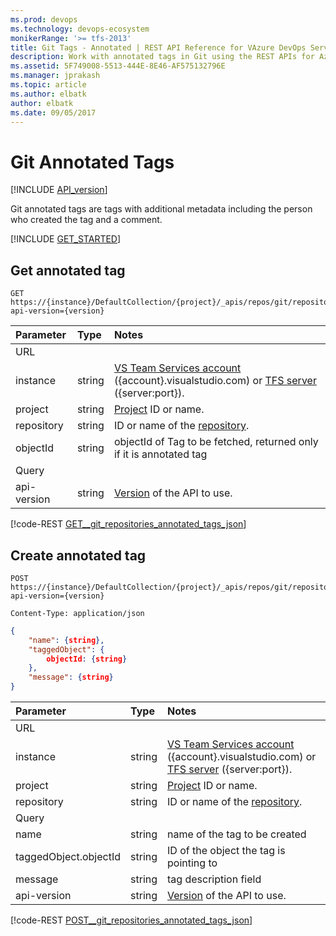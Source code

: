 ```yaml
---
ms.prod: devops
ms.technology: devops-ecosystem
monikerRange: '>= tfs-2013'
title: Git Tags - Annotated | REST API Reference for VAzure DevOps Services and Team Foundation Server
description: Work with annotated tags in Git using the REST APIs for Azure DevOps Services and Team Foundation Server.
ms.assetid: 5F749008-5513-444E-8E46-AF575132796E
ms.manager: jprakash
ms.topic: article
ms.author: elbatk
author: elbatk
ms.date: 09/05/2017
---
```


# Git Annotated Tags
[!INCLUDE [API_version](../_data/version4-0-preview2.md)]

Git annotated tags are tags with additional metadata including the person who created the tag and a comment.

[!INCLUDE [GET_STARTED](../_data/get-started.md)]

## Get annotated tag

```httprequest
GET https://{instance}/DefaultCollection/{project}/_apis/repos/git/repositories/{repository}/annotatedTags/{objectId}?api-version={version}
```

| Parameter  | Type   | Notes
|:-----------|:-------|:----------------------------------------------------------------------------------------------------------------------------
| URL
| instance   | string | [VS Team Services account](/azure/devops/integrate/get-started/rest/basics) ({account}.visualstudio.com) or [TFS server](/azure/devops/integrate/get-started/rest/basics) ({server:port}).
| project    | string | [Project](../tfs/projects.md) ID or name.
| repository | string | ID or name of the [repository](./repositories.md).
| objectId   | string | objectId of Tag to be fetched, returned only if it is annotated tag
| Query
| api-version| string | [Version](../../concepts/rest-api-versioning.md) of the API to use.

[!code-REST [GET__git_repositories_annotated_tags_json](./_data/annotatedTags/GET__git_repositories__annotated__tags.json)]

## Create annotated tag

```httprequest
POST https://{instance}/DefaultCollection/{project}/_apis/repos/git/repositories/{repository}/annotatedTags?api-version={version}
```
```http
Content-Type: application/json
```
```json
{
    "name": {string},
    "taggedObject": {
        objectId: {string}
    },
    "message": {string}
}
```

| Parameter  | Type   | Notes
|:-----------|:-------|:----------------------------------------------------------------------------------------------------------------------------
| URL
| instance              | string | [VS Team Services account](/azure/devops/integrate/get-started/rest/basics) ({account}.visualstudio.com) or [TFS server](/azure/devops/integrate/get-started/rest/basics) ({server:port}).
| project               | string | [Project](../tfs/projects.md) ID or name.
| repository            | string | ID or name of the [repository](./repositories.md).
| Query                 |
| name                  | string | name of the tag to be created
| taggedObject.objectId | string | ID of the object the tag is pointing to
| message               | string | tag description field 
| api-version           | string | [Version](../../concepts/rest-api-versioning.md) of the API to use.

[!code-REST [POST__git_repositories_annotated_tags_json](./_data/annotatedTags/POST__git_repositories__annotated__tags.json)]

